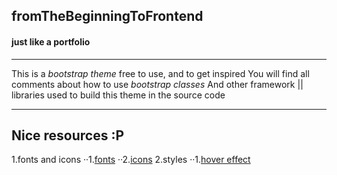 ## fromTheBeginningToFrontend
#### just like a portfolio 
___

This is a *bootstrap theme* free to use, and to get inspired
You will find all comments about how to use *bootstrap classes* 
And other framework || libraries used to build this theme in the source code
___

## Nice resources :P
1.fonts and icons
··1.[fonts](https://fonts.google.com)
··2.[icons](https://material.io/resources/icons/?style=baseline)
2.styles
··1.[hover effect](https://ianlunn.github.io/Hover)
